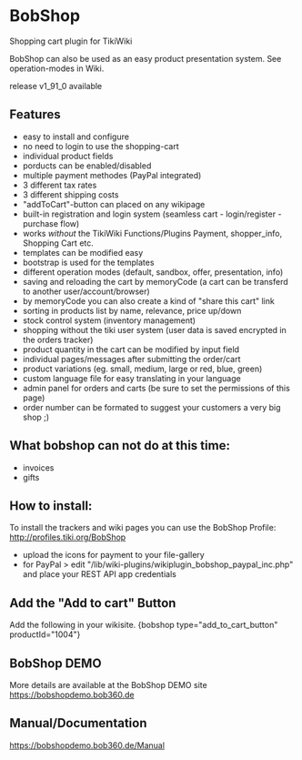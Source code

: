 # BobShop
Shopping cart plugin for TikiWiki

BobShop can also be used as an easy product presentation system. See operation-modes in Wiki.

release v1_91_0 available

## Features
- easy to install and configure
- no need to login to use the shopping-cart 
- individual product fields
- porducts can be enabled/disabled
- multiple payment methodes (PayPal integrated)
- 3 different tax rates
- 3 different shipping costs
- "addToCart"-button can placed on any wikipage
- built-in registration and login system (seamless cart - login/register - purchase flow)
- works _without_ the TikiWiki Functions/Plugins Payment, shopper_info, Shopping Cart etc.
- templates can be modified easy
- bootstrap is used for the templates
- different operation modes (default, sandbox, offer, presentation, info)
- saving and reloading the cart by memoryCode (a cart can be transferd to another user/account/browser)
- by memoryCode you can also create a kind of "share this cart" link
- sorting in products list by name, relevance, price up/down
- stock control system (inventory management)
- shopping without the tiki user system (user data is saved encrypted in the orders tracker)
- product quantity in the cart can be modified by input field
- individual pages/messages after submitting the order/cart
- product variations (eg. small, medium, large or red, blue, green)
- custom language file for easy translating in your language
- admin panel for orders and carts (be sure to set the permissions of this page)
- order number can be formated to suggest your customers a very big shop ;)

## What bobshop can not do at this time:
- invoices
- gifts

## How to install:
To install the trackers and wiki pages you can use the BobShop Profile:
http://profiles.tiki.org/BobShop

- upload the icons for payment to your file-gallery
- for PayPal > edit "/lib/wiki-plugins/wikiplugin_bobshop_paypal_inc.php" and place your REST API app credentials

## Add the "Add to cart" Button
Add the following in your wikisite.
{bobshop type="add_to_cart_button" productId="1004"}

## BobShop DEMO
More details are available at the BobShop DEMO site
https://bobshopdemo.bob360.de

## Manual/Documentation
https://bobshopdemo.bob360.de/Manual

